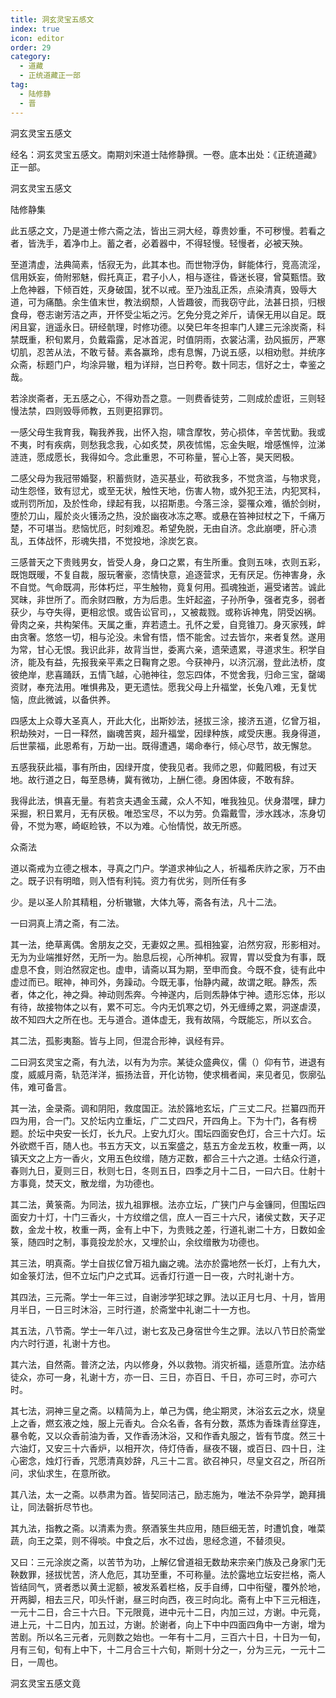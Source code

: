```yaml
---
title: 洞玄灵宝五感文
index: true
icon: editor
order: 29
category:
  - 道藏
  - 正统道藏正一部
tag:
  - 陆修静
  - 晋
---
```


洞玄灵宝五感文  

经名：洞玄灵宝五感文。南期刘宋道士陆修静撰。一卷。底本出处：《正统道藏》正一部。  

洞玄灵宝五感文  

陆修静集  

此五感之文，乃是道士修六斋之法，皆出三洞大经，尊贵妙重，不可秽慢。若看之者，皆洗手，着净巾上。蓄之者，必着器中，不得轻慢。轻慢者，必被天殃。  

至道清虚，法典简素，恬寂无为，此其本也。而世物浮伪，鲜能体行，竞高流淫，信用妖妄，倚附邪魅，假托真正，君子小人，相与逐往，昏迷长寝，曾莫甄悟。致上危神器，下倾百姓，灭身破国，犹不以戒。至乃浊乱正炁，点染清真，毁辱大道，可为痛酷。余生值末世，教法纲颓，人皆趣彼，而我窃守此，法甚日损，归根食母，卷志谢芳洁之声，开怀受尘垢之污。乞免分竞之斧斤，请保无用以自足。既闲且宴，逍遥永日。研经骯理，时修功德。以癸巳年冬担率门人建三元涂炭斋，科禁既重，积旬累月，负戴霜露，足冰首泥，时值阴雨，衣裳沾濡，劲风振厉，严寒切肌，忍苦从法，不敢亏替。素各赢玲，虑有息懈，乃说五感，以相劝慰。并统序众斋，标题门户，均涂异辙，粗为详辩，岂日矜夸。数十同志，信好之士，幸鉴之哉。  

若涂炭斋者，无五感之心，不得劝吾之意。一则费香徒劳，二则成於虚诳，三则轻慢法禁，四则毁辱师教，五则更招罪罚。  

一感父母生我育我，鞠我养我，出怀入抱，啸含摩牧，劳心损体，辛苦忧勤。我或不夷，时有疾病，则愁我念我，心如炙焚，夙夜怵惕，忘金失眠，增感憔悴，泣涕涟涟，愿成愿长，我得如今。念此重恩，不可称量，誓心上答，昊天罔极。  

二感父母为我冠带婚娶，积蓄赀财，造买基业，苟欲我多，不觉贪滥，与物求竞，动生怨怪，致有愆尤，或至无状，触性天地，伤害人物，或外犯王法，内犯冥科，或刑罚所加，及於性命，绿起有我，以招斯患。今落三涂，婴罹众难，循於剑树，堕於刀山，履於炎火镬汤之热，没於幽夜冰冻之寒。或悬在笞神挝杖之下，千痛万楚，不可堪当。悲恼忧厄，时刻难忍。希望免脱，无由自济。念此崩哽，肝心溃乱，五体战怀，形魂失措，不觉投地，涂炭乞哀。  

三感普天之下贵贱男女，皆受人身，身口之累，有生所重。食则五味，衣则五彩，既饱既暖，不复自裁，服玩奢豪，恣情快意，追逐营求，无有厌足。伤神害身，永不自觉。气命既凋，形体朽烂，平生触物，竟复何用。孤魂独逝，遍受诸苦。诚此冥昧，非世所了。而余财四散，方为后患。生奸起盗，子孙所争，强者克多，弱者获少，与夺失得，更相忿恨。或告讼官司，，又被裁戮。或称诉神鬼，阴受凶祸。骨肉之亲，共构架伟。天属之重，弃若遗土。孔怀之爱，自竞锥刀。身灭家残，衅由贪奢。悠悠一切，相与沦没。未曾有悟，悟不能舍。过去皆尔，来者复然。遂用为常，甘心无恨。我识此非，故背当世，委离六亲，遗荣遗累，寻道求生。积学自济，能及有益，先报我亲平素之日鞠育之恩。今获神丹，以济沉溺，登此法桥，度彼绝岸，悲喜踊跃，五情飞越，心驰神往，忽忘四体，不觉舍我，归命三宝，罄竭资财，奉充法用。唯惧弗及，更无遗怯。愿我父母上升福堂，长兔八难，无复忧恼，庶此微诚，以备供养。  

四感太上众尊大圣真人，开此大化，出斯妙法，拯拔三涂，接济五道，亿曾万祖，积劫殃对，一日一释然，幽魂苦爽，超升福堂，因绿种族，咸受庆惠。我身得道，后世蒙福，此恩希有，万劫一出。既得遭遇，竭命奉行，倾心尽节，故无懈怠。  

五感我获此福，事有所由，因绿开度，使我见者。我师之恩，仰戴罔极，有过天地。故行道之日，每至恳梼，冀有微功，上酬仁德。身困体疲，不敢有辞。  

我得此法，惧喜无量。有若贪夫遇金玉藏，众人不知，唯我独见。伏身潜嘿，肆力采掘，积日累月，无有厌极。唯恐宝尽，不以为劳。负霜戴雪，涉水践冰，冻身切骨，不觉为寒，崎岖睑铁，不以为难。心怡情悦，故无所惑。  

众斋法  

道以斋戒为立德之根本，寻真之门户。学道求神仙之人，祈福希庆祚之家，万不由之。既子识有明暗，则入悟有利钝。资力有优劣，则所任有多  

少。是以圣人阶其精粗，分析辙辙，大体九等，斋各有法，凡十二法。  

一曰洞真上清之斋，有二法。  

其一法，绝草离偶。舍朋友之交，无妻奴之黑。孤相独宴，泊然穷寂，形影相对。无为为业端推好然，无所一为。胎息后视，心所神机。寂胃，胃以受食为有事，既虚息不食，则泊然寂定也。虚申，请斋以耳为期，至申而食。今既不食，徒有此中虚过而已。眠神，神司外，务躁动。今既无事，怡静内藏，故谓之眠。静炁，炁者，体之化，神之舜。神动则炁奔。今神遂内，后则炁静体宁神。遗形忘体，形以有待，故接物体之以有，累不可忘。今内无饥寒之切，外无缠缚之累，洞遂虐漠，故不知四大之所在也。无与道合。道体虚无，我有故隔，今既能忘，所以玄合。  

其二法，孤影夷豁。皆与上同，但混合形神，讽经有异。  

二曰洞玄灵宝之斋，有九法，以有为为宗。某徒众盛典仪，儒（）仰有节，进退有度，威威月斋，轨范洋洋，振扬法音，开化访物，使求楫者闻，来见者见，恢廓弘伟，难可备言。  

其一法，金录斋。调和阴阳，救度国正。法於簬地玄坛，广三丈二尺。拦纂四而开四为用，合一门。又於坛内立重坛，广二丈四尺，开四角上。下为十门，各有榜题。於坛中央安一长灯，长九尺。上安九灯火。围坛四面安色灯，合三十六灯。坛外欲燃千百，随人也。书五方天文，以五案盛之，慈五方金龙五枚，枚重一两，以镇天文之上方一香火，文用五色纹缯，随方疋数，都合三十六之道。士结众行道，春则九日，夏则三日，秋则七日，冬则五日，四季之月十二日，一曰六日。仕射十方事竟，焚天文，散龙缯，为功德也。  

其二法，黄箓斋。为同法，拔九祖罪根。法亦立坛，广狭门户与金镰同，但围坛四面安力十灯，十门三香火，十方纹缯之信，庶人一百三十六尺，诸侯丈数，天子疋数，金龙十枚，枚重一两，金有上中下，为贵贱之差，行道礼谢二十方，日数如金箓，随四时之制，事竟投龙於水，又埋於山，余纹缯散为功德也。  

其三法，明真斋。学士自拔亿曾万祖九幽之魂。法亦於露地然一长灯，上有九大，如金箓灯法，但不立坛门户之式耳。远香灯行道一日一夜，六时礼谢十方。  

其四法，三元斋。学士一年三过，自谢涉学犯球之罪。法以正月七月、十月，皆用月半日，一日三时沐浴，三时行道，於斋堂中礼谢二十一方也。  

其五法，八节斋。学士一年八过，谢七玄及己身宿世今生之罪。法以八节日於斋堂内六时行道，礼谢十方也。  

其六法，自然斋。普济之法，内以修身，外以救物。消灾祈福，适意所宜。法亦结徒众，亦可一身，礼谢十方，亦一日、三日，亦百日、千日，亦可三时，亦可六时。  

其七法，洞神三皇之斋。以精简为上，单己为偶，绝尘期灵，沐浴玄云之水，烧皇上之香，燃玄液之烛，服上元香丸。合众名香，各有分数，蒸炼为香珠青丝穿连，暴令乾，又以众香前油为香，又作香汤沐浴，又和作香丸服之，皆有节度。然三十六油灯，又安三十六香炉，以相开次，侍灯侍香，昼夜不辍，或百日、四十日，注心密念，烛灯行香，咒愿清真妙辞，凡三十二言。欲召神只，尽皇文召之，所召所问，求仙求生，在意所欲。  

其八法，太一之斋。以恭肃为首。皆契同洁己，励志施为，唯法不杂异学，跪拜揖让，同法磬折尽节也。  

其九法，指教之斋。以清素为贵。祭酒箓生共应用，随巨细无苦，时遭饥食，唯菜蔬，向王之菜，则不得啖。中食之后，水不过齿，思经念道，不替须臾。  

又曰：三元涂炭之斋，以苦节为功，上解亿曾道祖无数劫来宗亲门族及己身家门无鞅数罪，拯拔忧苦，济人危厄，其功至重，不可称量。法於露地立坛安拦格，斋人皆结同气，贤者悉以黄土泥额，被发系着栏格，反手自缚，口中衔璧，覆外於地，开两脚，相去三尺，叩头忏谢，昼三时向西，夜三时向北。斋有上中下三元相连，一元十二日，合三十六日。下元限竟，进中元十二日，内加三过，方谢。中元竟，进上元，十二日内，加五过，方谢。於谢者，向上下中中四面四角中一方谢，增为苦剧。所以名三元者，元则数之始也。一年有十二月，三百六十日，十日为一旬，月有三旬，旬有上中下，十二月合三十六旬，斯则十分之一，分为三元，一元十二日，一周也。  

洞玄灵宝五感文竟  
